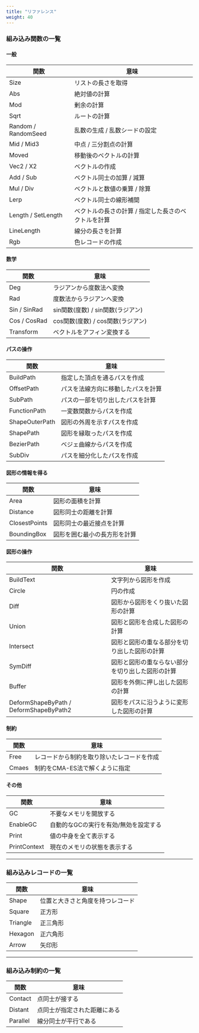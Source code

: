```yaml
---
title: "リファレンス"
weight: 40
---
```


### 組み込み関数の一覧
#### 一般
| 関数 | 意味 |
| ------ | ----------- |
| Size | リストの長さを取得 |
| Abs | 絶対値の計算 |
| Mod | 剰余の計算 |
| Sqrt | ルートの計算 |
| Random / RandomSeed | 乱数の生成 / 乱数シードの設定 |
| Mid / Mid3 | 中点 / 三分割点の計算 |
| Moved | 移動後のベクトルの計算 |
| Vec2 / X2 | ベクトルの作成 |
| Add / Sub | ベクトル同士の加算 / 減算 |
| Mul / Div | ベクトルと数値の乗算 / 除算 |
| Lerp | ベクトル同士の線形補間 |
| Length / SetLength | ベクトルの長さの計算 / 指定した長さのベクトルを計算 |
| LineLength | 線分の長さを計算 |
| Rgb | 色レコードの作成 |

#### 数学
| 関数 | 意味 |
| ------ | ----------- |
| Deg | ラジアンから度数法へ変換 |
| Rad | 度数法からラジアンへ変換 |
| Sin / SinRad | sin関数(度数) / sin関数(ラジアン) |
| Cos / CosRad | cos関数(度数) / cos関数(ラジアン) |
| Transform | ベクトルをアフィン変換する |

#### パスの操作
| 関数 | 意味 |
| ------ | ----------- |
| BuildPath | 指定した頂点を通るパスを作成 |
| OffsetPath | パスを法線方向に移動したパスを計算 |
| SubPath | パスの一部を切り出したパスを計算 |
| FunctionPath | 一変数関数からパスを作成 |
| ShapeOuterPath | 図形の外周を示すパスを作成 |
| ShapePath | 図形を縁取ったパスを作成 |
| BezierPath | ベジェ曲線からパスを作成 |
| SubDiv | パスを細分化したパスを作成 |

#### 図形の情報を得る
| 関数 | 意味 |
| ------ | ----------- |
| Area | 図形の面積を計算 |
| Distance | 図形同士の距離を計算 |
| ClosestPoints | 図形同士の最近接点を計算 |
| BoundingBox | 図形を囲む最小の長方形を計算 |

#### 図形の操作
| 関数 | 意味 |
| ------ | ----------- |
| BuildText | 文字列から図形を作成 |
| Circle | 円の作成 |
| Diff | 図形から図形をくり抜いた図形の計算 |
| Union | 図形と図形を合成した図形の計算 |
| Intersect | 図形と図形の重なる部分を切り出した図形の計算 |
| SymDiff | 図形と図形の重ならない部分を切り出した図形の計算 |
| Buffer | 図形を外側に押し出した図形の計算 |
| DeformShapeByPath / DeformShapeByPath2 | 図形をパスに沿うように変形した図形の計算 |

#### 制約
| 関数 | 意味 |
| ------ | ----------- |
| Free | レコードから制約を取り除いたレコードを作成 |
| Cmaes | 制約をCMA-ES法で解くように指定 |

#### その他
| 関数 | 意味 |
| ------ | ----------- |
| GC | 不要なメモリを開放する |
| EnableGC | 自動的なGCの実行を有効/無効を設定する |
| Print | 値の中身を全て表示する |
| PrintContext | 現在のメモリの状態を表示する |

---

### 組み込みレコードの一覧
| 関数 | 意味 |
| ------ | ----------- |
| Shape | 位置と大きさと角度を持つレコード |
| Square | 正方形 |
| Triangle | 正三角形 |
| Hexagon | 正六角形 |
| Arrow | 矢印形 |

---

### 組み込み制約の一覧
| 関数 | 意味 |
| ------ | ----------- |
| Contact | 点同士が接する |
| Distant | 点同士が指定された距離にある |
| Parallel | 線分同士が平行である |
